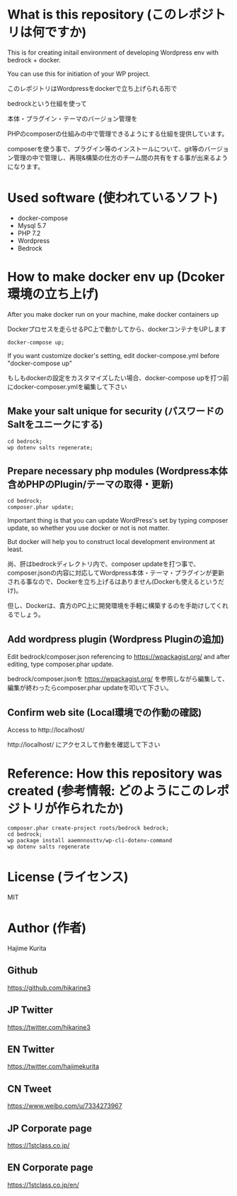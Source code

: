 # What is this repository (このレポジトリは何ですか)
This is for creating initail environment of developing Wordpress env with bedrock + docker.

You can use this for initiation of your WP project.

このレポジトリはWordpressをdockerで立ち上げられる形で

bedrockという仕組を使って


本体・プラグイン・テーマのバージョン管理を


PHPのcomposerの仕組みの中で管理できるようにする仕組を提供しています。

composerを使う事で、プラグイン等のインストールについて、git等のバージョン管理の中で管理し、再現&構築の仕方のチーム間の共有をする事が出来るようになります。

# Used software (使われているソフト)
- docker-compose
- Mysql 5.7
- PHP 7.2
- Wordpress
- Bedrock

# How to make docker env up (Dcoker環境の立ち上げ)
After you make docker run on your machine, make docker containers  up

Dockerプロセスを走らせるPC上で動かしてから、dockerコンテナをUPします

```
docker-compose up;
```

If you want customize docker's setting, edit docker-compose.yml before "docker-compose up"

もしもdockerの設定をカスタマイズしたい場合、docker-compose upを打つ前にdocker-composer.ymlを編集して下さい

## Make your salt unique for security (パスワードのSaltをユニークにする)

```
cd bedrock;
wp dotenv salts regenerate;
```

## Prepare necessary php modules (Wordpress本体含めPHPのPlugin/テーマの取得・更新)

```
cd bedrock;
composer.phar update;
```

Important thing is that you can update WordPress's set by typing composer update, so whether you use docker or not is not matter.

But docker will help you to construct local development environment at least.

尚、肝はbedrockディレクトリ内で、composer updateを打つ事で、composer.jsonの内容に対応してWordpress本体・テーマ・プラグインが更新される事なので、Dockerを立ち上げるはありません(Dockerも使えるというだけ)。

但し、Dockerは、貴方のPC上に開発環境を手軽に構築するのを手助けしてくれるでしょう。

## Add wordpress plugin (Wordpress Pluginの追加)
Edit bedrock/composer.json referencing to https://wpackagist.org/ and after editing, type composer.phar update.

bedrock/composer.jsonを https://wpackagist.org/ を参照しながら編集して、編集が終わったらcomposer.phar updateを叩いて下さい。

## Confirm web site (Local環境での作動の確認)
Access to  http://localhost/

http://localhost/ にアクセスして作動を確認して下さい

# Reference: How this repository was created (参考情報: どのようにこのレポジトリが作られたか)

```
composer.phar create-project roots/bedrock bedrock;
cd bedrock;
wp package install aaemnnosttv/wp-cli-dotenv-command
wp dotenv salts regenerate
```

# License (ライセンス)

MIT

# Author (作者)

Hajime Kurita

## Github
https://github.com/hikarine3

## JP Twitter
https://twitter.com/hikarine3

## EN Twitter
https://twitter.com/hajimekurita

## CN Tweet
https://www.weibo.com/u/7334273967

## JP Corporate page
https://1stclass.co.jp/

## EN Corporate page
https://1stclass.co.jp/en/


